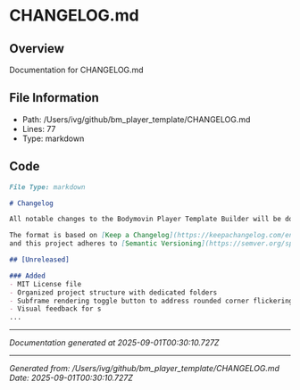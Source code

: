 # CHANGELOG.md

## Overview
Documentation for CHANGELOG.md

## File Information
- Path: /Users/ivg/github/bm_player_template/CHANGELOG.md
- Lines: 77
- Type: markdown

## Code
```md
File Type: markdown

# Changelog

All notable changes to the Bodymovin Player Template Builder will be documented in this file.

The format is based on [Keep a Changelog](https://keepachangelog.com/en/1.0.0/),
and this project adheres to [Semantic Versioning](https://semver.org/spec/v2.0.0.html).

## [Unreleased]

### Added
- MIT License file
- Organized project structure with dedicated folders
- Subframe rendering toggle button to address rounded corner flickering issues
- Visual feedback for s
...
```

---
*Documentation generated at 2025-09-01T00:30:10.727Z*


---
*Generated from: /Users/ivg/github/bm_player_template/CHANGELOG.md*
*Date: 2025-09-01T00:30:10.727Z*